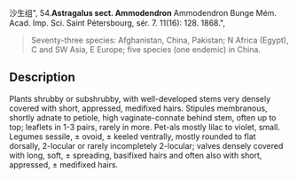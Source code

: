 沙生组",
54.**Astragalus sect. Ammodendron** Ammodendron Bunge Mém. Acad. Imp. Sci. Saint Pétersbourg, sér. 7. 11(16): 128. 1868.",

> Seventy-three species: Afghanistan, China, Pakistan; N Africa (Egypt), C and SW Asia, E Europe; five species (one endemic) in China.

## Description
Plants shrubby or subshrubby, with well-developed stems very densely covered with short, appressed, medifixed hairs. Stipules membranous, shortly adnate to petiole, high vaginate-connate behind stem, often up to top; leaflets in 1-3 pairs, rarely in more. Pet-als mostly lilac to violet, small. Legumes sessile, ± ovoid, ± keeled ventrally, mostly rounded to flat dorsally, 2-locular or rarely incompletely 2-locular; valves densely covered with long, soft, ± spreading, basifixed hairs and often also with short, appressed, ± medifixed hairs.
